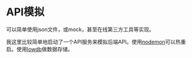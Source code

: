 # API模拟

可以简单使用json文件，或mock，甚至在线第三方工具等实现。

我这里比较简单地启动了一个API服务来模拟后端API。使用[nodemon](https://github.com/remy/nodemon)可以热重启。使用[lowdb](https://github.com/typicode/lowdb)做数据存储。

